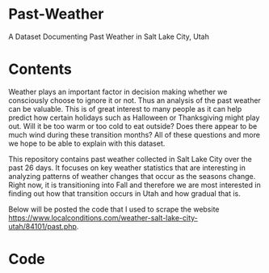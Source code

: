 # Past-Weather
A Dataset Documenting Past Weather in Salt Lake City, Utah

# Contents
Weather plays an important factor in decision making whether we consciously choose to ignore it or not. Thus an analysis of the past weather can be valuable. This is of great interest to many people as it can help predict how certain holidays such as Halloween or Thanksgiving might play out. Will it be too warm or too cold to eat outside? Does there appear to be much wind during these transition months? All of these questions and more we hope to be able to explain with this dataset. 



This repository contains past weather collected in Salt Lake City over the past 26 days. It focuses on key weather statistics that are interesting in analyzing patterns of weather changes that occur as the seasons change. Right now, it is transitioning into Fall and therefore we are most interested in finding out how that transition occurs in Utah and how gradual that is.

Below will be posted the code that I used to scrape the website https://www.localconditions.com/weather-salt-lake-city-utah/84101/past.php. 

# Code 



